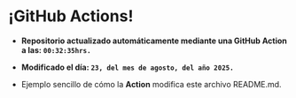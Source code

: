 # ¡GitHub Actions!
* **Repositorio actualizado automáticamente mediante una GitHub Action a las: `00:32:35hrs.`**
* **Modificado el día: `23, del mes de agosto, del año 2025.`**

* Ejemplo sencillo de cómo la **Action** modifica este archivo README.md.
